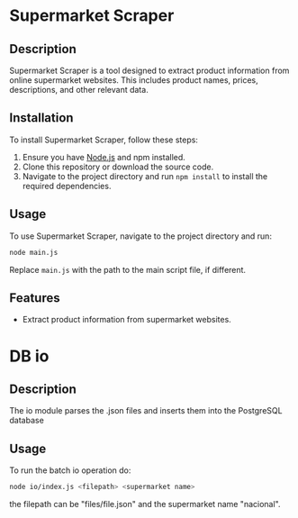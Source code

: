 
# Supermarket Scraper

## Description
Supermarket Scraper is a tool designed to extract product information from online supermarket websites. This includes product names, prices, descriptions, and other relevant data.

## Installation
To install Supermarket Scraper, follow these steps:
1. Ensure you have [Node.js](https://nodejs.org/) and npm installed.
2. Clone this repository or download the source code.
3. Navigate to the project directory and run `npm install` to install the required dependencies.

## Usage
To use Supermarket Scraper, navigate to the project directory and run:
```bash
node main.js
```
Replace `main.js` with the path to the main script file, if different.

## Features
- Extract product information from supermarket websites.

# DB io

## Description

The io module parses the .json files and inserts them into the PostgreSQL database

## Usage

To run the batch io operation do:

``` bash
node io/index.js <filepath> <supermarket name>
```

the filepath can be "files/file.json" and the supermarket name "nacional".